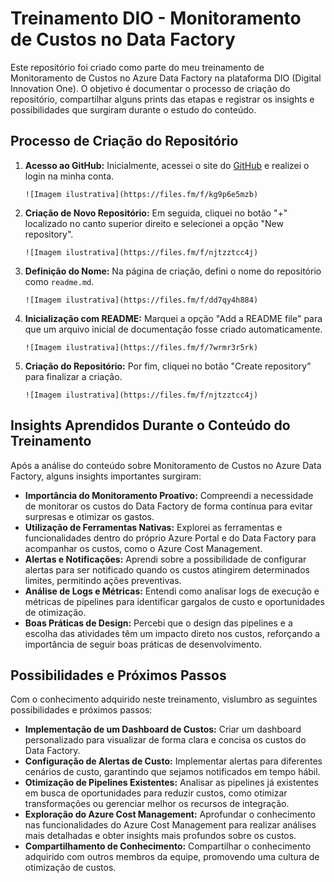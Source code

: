 # Treinamento DIO - Monitoramento de Custos no Data Factory

Este repositório foi criado como parte do meu treinamento de Monitoramento de Custos no Azure Data Factory na plataforma DIO (Digital Innovation One). O objetivo é documentar o processo de criação do repositório, compartilhar alguns prints das etapas e registrar os insights e possibilidades que surgiram durante o estudo do conteúdo.

## Processo de Criação do Repositório

1.  **Acesso ao GitHub:** Inicialmente, acessei o site do [GitHub](https://github.com/) e realizei o login na minha conta.
    ```
    ![Imagem ilustrativa](https://files.fm/f/kg9p6e5mzb)
    ```

2.  **Criação de Novo Repositório:** Em seguida, cliquei no botão "+" localizado no canto superior direito e selecionei a opção "New repository".
    ```
    ![Imagem ilustrativa](https://files.fm/f/njtzztcc4j)
    ```

3.  **Definição do Nome:** Na página de criação, defini o nome do repositório como `readme.md`.
    ```
    ![Imagem ilustrativa](https://files.fm/f/dd7qy4h884)
    ```

4.  **Inicialização com README:** Marquei a opção "Add a README file" para que um arquivo inicial de documentação fosse criado automaticamente.
    ```
    ![Imagem ilustrativa](https://files.fm/f/7wrmr3r5rk)
    ```

5.  **Criação do Repositório:** Por fim, cliquei no botão "Create repository" para finalizar a criação.
    ```
    ![Imagem ilustrativa](https://files.fm/f/njtzztcc4j)
    ```

## Insights Aprendidos Durante o Conteúdo do Treinamento

Após a análise do conteúdo sobre Monitoramento de Custos no Azure Data Factory, alguns insights importantes surgiram:

* **Importância do Monitoramento Proativo:** Compreendi a necessidade de monitorar os custos do Data Factory de forma contínua para evitar surpresas e otimizar os gastos.
* **Utilização de Ferramentas Nativas:** Explorei as ferramentas e funcionalidades dentro do próprio Azure Portal e do Data Factory para acompanhar os custos, como o Azure Cost Management.
* **Alertas e Notificações:** Aprendi sobre a possibilidade de configurar alertas para ser notificado quando os custos atingirem determinados limites, permitindo ações preventivas.
* **Análise de Logs e Métricas:** Entendi como analisar logs de execução e métricas de pipelines para identificar gargalos de custo e oportunidades de otimização.
* **Boas Práticas de Design:** Percebi que o design das pipelines e a escolha das atividades têm um impacto direto nos custos, reforçando a importância de seguir boas práticas de desenvolvimento.

## Possibilidades e Próximos Passos

Com o conhecimento adquirido neste treinamento, vislumbro as seguintes possibilidades e próximos passos:

* **Implementação de um Dashboard de Custos:** Criar um dashboard personalizado para visualizar de forma clara e concisa os custos do Data Factory.
* **Configuração de Alertas de Custo:** Implementar alertas para diferentes cenários de custo, garantindo que sejamos notificados em tempo hábil.
* **Otimização de Pipelines Existentes:** Analisar as pipelines já existentes em busca de oportunidades para reduzir custos, como otimizar transformações ou gerenciar melhor os recursos de integração.
* **Exploração do Azure Cost Management:** Aprofundar o conhecimento nas funcionalidades do Azure Cost Management para realizar análises mais detalhadas e obter insights mais profundos sobre os custos.
* **Compartilhamento de Conhecimento:** Compartilhar o conhecimento adquirido com outros membros da equipe, promovendo uma cultura de otimização de custos.
